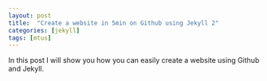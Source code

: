```yaml
---
layout: post
title:  "Create a website in 5min on Github using Jekyll 2"
categories: [jekyll]
tags: [mtus]
---
```


<span class='newthought'>In this post</span> I will show you how you can easily create a website using Github and Jekyll. 






